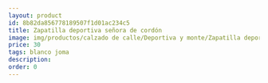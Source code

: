 ```yaml
---
layout: product
id: 8b82da856778189507f1d01ac234c5
title: Zapatilla deportiva señora de cordón 
image: img/productos/calzado de calle/Deportiva y monte/Zapatilla deportiva señora de cordón =30 =blanco joma.webp
price: 30 
tags: blanco joma
description: 
order: 0
---
```

